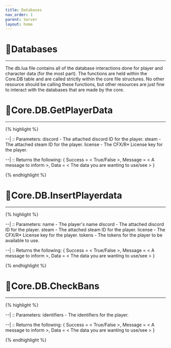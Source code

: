```yaml
---
title: Databases
nav_order: 1
parent: Server
layout: home
---
```


# 📃Databases
<hr>
The db.lua file contains all of the database interactions done for player and character data (for the most part). The functions are held within the Core.DB table and are called strictly within the core file structures. No other resource should be calling these functions, but other resources are just fine to interact with the databases that are made by the core.

<br>

# 📃Core.DB.GetPlayerData
<hr>

{% highlight %}

--| :: Parameters:
discord         - The attached discord ID for the player.
steam           - The attached steam ID for the player.
license         - The CFX/R* License key for the player.

--| :: Returns the following:
{ 
  Success = < True/False >,
  Message = < A message to inform >,
  Data = < The data you are wanting to use/see >
}

{% endhighlight %}


# 📃Core.DB.InsertPlayerdata
<hr>

{% highlight %}

--| :: Parameters:
name          - The player's name
discord       - The attached discord ID for the player.
steam         - The attached steam ID for the player.
license       - The CFX/R* License key for the player.
tokens        - The tokens for the player to be available to use.

--| :: Returns the following:
{ 
  Success = < True/False >,
  Message = < A message to inform >,
  Data = < The data you are wanting to use/see >
}

{% endhighlight %}


# 📃Core.DB.CheckBans
<hr>

{% highlight %}

--| :: Parameters:
identifiers   - The identifiers for the player.

--| :: Returns the following:
{ 
  Success = < True/False >,
  Message = < A message to inform >,
  Data = < The data you are wanting to use/see >
}

{% endhighlight %}
